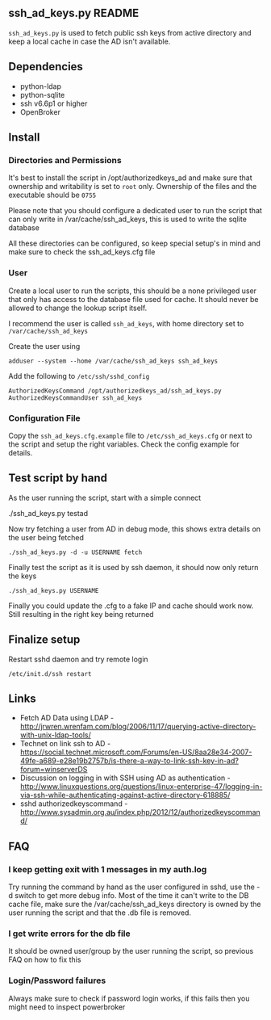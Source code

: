 ## ssh_ad_keys.py README

`ssh_ad_keys.py` is used to fetch public ssh keys from active directory and keep a local cache in case the AD isn't available.

## Dependencies
* python-ldap
* python-sqlite
* ssh v6.6p1 or higher
* OpenBroker

## Install

### Directories and Permissions
It's best to install the script in /opt/authorizedkeys_ad and make sure that ownership and writability is set to `root` only. Ownership of the files and the executable should be `0755` 

Please note that you should configure a dedicated user to run the script that can only write in /var/cache/ssh_ad_keys, this is used to write the sqlite database

All these directories can be configured, so keep special setup's in mind and make sure to check the ssh_ad_keys.cfg file

### User

Create a local user to run the scripts, this should be a none privileged user that only has access to the database file used for cache. It should never be allowed to change the lookup script itself.

I recommend the user is called `ssh_ad_keys`, with home directory set to `/var/cache/ssh_ad_keys`

Create the user using 

    adduser --system --home /var/cache/ssh_ad_keys ssh_ad_keys

Add the following to `/etc/ssh/sshd_config`

    AuthorizedKeysCommand /opt/authorizedkeys_ad/ssh_ad_keys.py
    AuthorizedKeysCommandUser ssh_ad_keys

### Configuration File
Copy the `ssh_ad_keys.cfg.example` file to `/etc/ssh_ad_keys.cfg` or next to the script and setup the right variables. Check the config example for details.

## Test script by hand

As the user running the script, start with a simple connect 

   ./ssh_ad_keys.py testad

Now try fetching a user from AD in debug mode, this shows extra details on the user being fetched

    ./ssh_ad_keys.py -d -u USERNAME fetch

Finally test the script as it is used by ssh daemon, it should now only return the keys

    ./ssh_ad_keys.py USERNAME

Finally you could update the .cfg to a fake IP and cache should work now. Still resulting in the right key being returned

## Finalize setup

Restart sshd daemon and try remote login

    /etc/init.d/ssh restart

## Links

* Fetch AD Data using LDAP - http://jrwren.wrenfam.com/blog/2006/11/17/querying-active-directory-with-unix-ldap-tools/
* Technet on link ssh to AD - https://social.technet.microsoft.com/Forums/en-US/8aa28e34-2007-49fe-a689-e28e19b2757b/is-there-a-way-to-link-ssh-key-in-ad?forum=winserverDS
* Discussion on logging in with SSH using AD as authentication - http://www.linuxquestions.org/questions/linux-enterprise-47/logging-in-via-ssh-while-authenticating-against-active-directory-618885/
* sshd authorizedkeyscommand - http://www.sysadmin.org.au/index.php/2012/12/authorizedkeyscommand/

## FAQ

### I keep getting exit with 1 messages in my auth.log
Try running the command by hand as the user configured in sshd, use the -d switch to get more debug info.
Most of the time it can't write to the DB cache file, make sure the /var/cache/ssh_ad_keys directory is owned by the user running the script and that the .db file is removed.

### I get write errors for the db file
It should be owned user/group by the user running the script, so previous FAQ on how to fix this

### Login/Password failures
Always make sure to check if password login works, if this fails then you might need to inspect powerbroker

